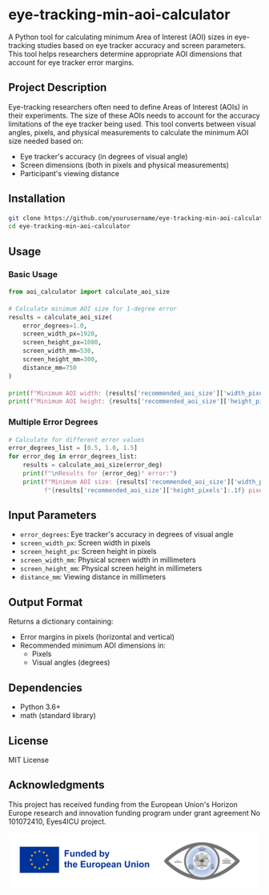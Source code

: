 # eye-tracking-min-aoi-calculator

A Python tool for calculating minimum Area of Interest (AOI) sizes in eye-tracking studies based on eye tracker accuracy and screen parameters. This tool helps researchers determine appropriate AOI dimensions that account for eye tracker error margins.

## Project Description
Eye-tracking researchers often need to define Areas of Interest (AOIs) in their experiments. The size of these AOIs needs to account for the accuracy limitations of the eye tracker being used. This tool converts between visual angles, pixels, and physical measurements to calculate the minimum AOI size needed based on:
- Eye tracker's accuracy (in degrees of visual angle)
- Screen dimensions (both in pixels and physical measurements)
- Participant's viewing distance

## Installation
```bash
git clone https://github.com/yourusername/eye-tracking-min-aoi-calculator.git
cd eye-tracking-min-aoi-calculator
```

## Usage
### Basic Usage
```python
from aoi_calculator import calculate_aoi_size

# Calculate minimum AOI size for 1-degree error
results = calculate_aoi_size(
    error_degrees=1.0,
    screen_width_px=1920,
    screen_height_px=1080,
    screen_width_mm=530,
    screen_height_mm=300,
    distance_mm=750
)

print(f"Minimum AOI width: {results['recommended_aoi_size']['width_pixels']:.1f} pixels")
print(f"Minimum AOI height: {results['recommended_aoi_size']['height_pixels']:.1f} pixels")
```

### Multiple Error Degrees
```python
# Calculate for different error values
error_degrees_list = [0.5, 1.0, 1.5]
for error_deg in error_degrees_list:
    results = calculate_aoi_size(error_deg)
    print(f"\nResults for {error_deg}° error:")
    print(f"Minimum AOI size: {results['recommended_aoi_size']['width_pixels']:.1f} x "
          f"{results['recommended_aoi_size']['height_pixels']:.1f} pixels")
```


## Input Parameters
- `error_degrees`: Eye tracker's accuracy in degrees of visual angle
- `screen_width_px`: Screen width in pixels
- `screen_height_px`: Screen height in pixels
- `screen_width_mm`: Physical screen width in millimeters
- `screen_height_mm`: Physical screen height in millimeters
- `distance_mm`: Viewing distance in millimeters

## Output Format
Returns a dictionary containing:
- Error margins in pixels (horizontal and vertical)
- Recommended minimum AOI dimensions in:
  - Pixels
  - Visual angles (degrees)

## Dependencies
- Python 3.6+
- math (standard library)

## License
MIT License

## Acknowledgments

This project has received funding from the European Union's Horizon Europe research and innovation funding program under grant agreement No 101072410, Eyes4ICU project.

<p align="center">
<img src="Funded_by_EU_Eyes4ICU.png" alt="Funded by EU Eyes4ICU" width="500">
</p>